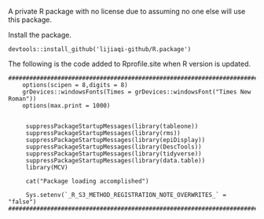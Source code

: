 A private R package with no license due to assuming no one else will use this package.

Install the package.
```
devtools::install_github('lijiaqi-github/R.package')
```
The following is the code added to Rprofile.site when R version is updated.<br>
```
################################################################################
    options(scipen = 8,digits = 8)
    grDevices::windowsFonts(Times = grDevices::windowsFont("Times New Roman"))
    options(max.print = 1000)


     suppressPackageStartupMessages(library(tableone))
     suppressPackageStartupMessages(library(rms))
     suppressPackageStartupMessages(library(epiDisplay))
     suppressPackageStartupMessages(library(DescTools))
     suppressPackageStartupMessages(library(tidyverse))
     suppressPackageStartupMessages(library(data.table))
     library(MCV)

     cat("Package loading accomplished")

     Sys.setenv(`_R_S3_METHOD_REGISTRATION_NOTE_OVERWRITES_` = "false")
################################################################################
```
